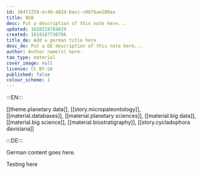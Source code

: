 ```yaml
---
id: 384f2259-ec40-482d-bacc-c0876ae280aa
title: NSB
desc: Put a description of this note here...
updated: 1620218784829
created: 1619187736766
title_de: Add a german title here
desc_de: Put a DE description of this note here...
author: Author name(s) here.
tao_type: material
cover_image: null
license: CC BY-SA
published: false
colour_scheme: 1
---
```


:::EN:::

[[theme.planetary data]], [[story.micropaleontology]], [[material.databases]], [[material.planetary sciences]], [[material.big data]], [[material.big science]], [[material.biostratigraphy]], [[story.cycladophora davisiana]]

:::DE:::

German content goes here.

Testing here
